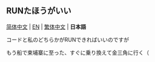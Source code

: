 ## RUNたほうがいい

[简体中文](README.md) | [EN](README_en-US.md) | [繁体中文](README_zh_TW.md) | **日本語**

コードと私のどちらかがRUNできればいいのですが

もう船で柬埔寨に至った、すぐに乗り換えて金三角に行く（
